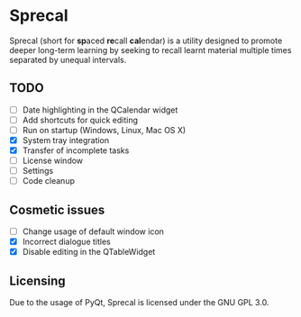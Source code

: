 # Sprecal
Sprecal (short for **sp**aced **re**call **cal**endar) is a utility designed to promote deeper long-term learning by seeking to recall learnt material multiple times separated by unequal intervals. 

## TODO
- [ ] Date highlighting in the QCalendar widget 
- [ ] Add shortcuts for quick editing
- [ ] Run on startup (Windows, Linux, Mac OS X)
- [x] System tray integration
- [x] Transfer of incomplete tasks
- [ ] License window
- [ ] Settings
- [ ] Code cleanup

## Cosmetic issues
- [ ] Change usage of default window icon
- [x] Incorrect dialogue titles
- [x] Disable editing in the QTableWidget

## Licensing
Due to the usage of PyQt, Sprecal is licensed under the GNU GPL 3.0.

